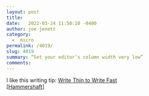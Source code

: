 ```yaml
---
layout: post
title:  
date:   2022-03-24 11:50:10 -0400
author: joe jenett
category:
  -  micro
permalink: /4019/
slug: 4019
summary: “Set your editor’s column width very low”
comments: 
---
```

I like this writing tip: <a title="Breck Yunits' Scroll" href="https://breckyunits.com/write-thin-to-write-fast.html">Write Thin to Write Fast</a><br />[<a title="Hammershaft" href="https://pinboard.in/u:Hammershaft">Hammershaft</a>]


<a style="display:none;" href="https://brid.gy/publish/twitter"><small>(cross-posted to twitter)</small></a>
<data class="p-bridgy-omit-link" value="false"></data>
